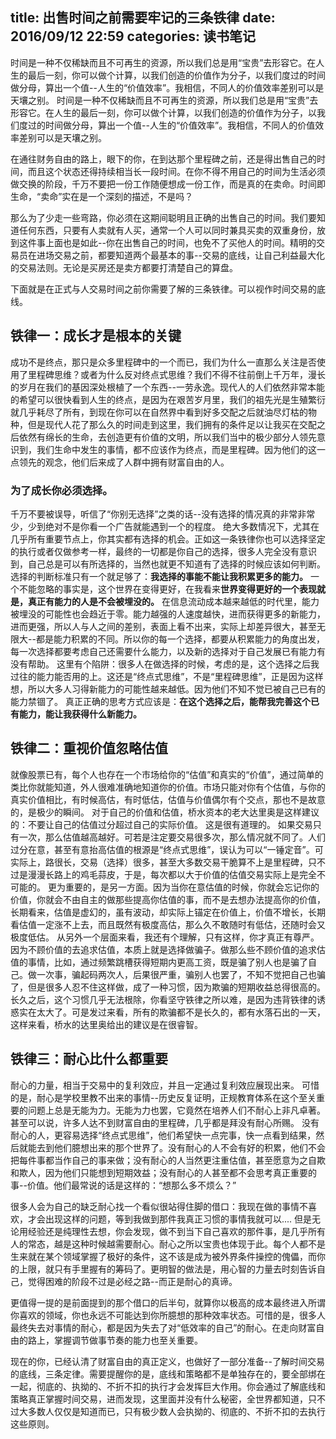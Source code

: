 title: 出售时间之前需要牢记的三条铁律
date: 2016/09/12  22:59
categories: 读书笔记
---
  
时间是一种不仅稀缺而且不可再生的资源，所以我们总是用“宝贵”去形容它。在人生的最后一刻，你可以做个计算，以我们创造的价值作为分子，以我们度过的时间做分母，算出一个值--人生的“价值效率”。我相信，不同人的价值效率差别可以是天壤之别。
时间是一种不仅稀缺而且不可再生的资源，所以我们总是用“宝贵”去形容它。在人生的最后一刻，你可以做个计算，以我们创造的价值作为分子，以我们度过的时间做分母，算出一个值--人生的“价值效率”。我相信，不同人的价值效率差别可以是天壤之别。

在通往财务自由的路上，眼下的你，在到达那个里程碑之前，还是得出售自己的时间，而且这个状态还得持续相当长一段时间。在你不得不用自己的时间为生活必须做交换的阶段，千万不要把一份工作随便想成一份工作，而是真的在卖命。时间即生命，“卖命”实在是一个深刻的描述，不是吗？

那么为了少走一些弯路，你必须在这期间聪明且正确的出售自己的时间。我们要知道任何东西，只要有人卖就有人买，通常一个人可以同时兼具买卖的双重身份，放到这件事上面也是如此--你在出售自己的时间，也免不了买他人的时间。精明的交易员在进场交易之前，都要知道两个最基本的事--交易的底线，让自己利益最大化的交易法则。无论是买房还是卖方都要打清楚自己的算盘。

下面就是在正式与人交易时间之前你需要了解的三条铁律。可以视作时间交易的底线。
## 铁律一：成长才是根本的关键
成功不是终点，那只是众多里程碑中的一个而已，我们为什么一直那么关注是否使用了里程碑思维？或者为什么反对终点式思维？我们不得不往前倒上千万年，漫长的岁月在我们的基因深处根植了一个东西--一劳永逸。现代人的人们依然非常本能的希望可以很快看到人生的终点，是因为在艰苦岁月里，我们的祖先光是生殖繁衍就几乎耗尽了所有，到现在你可以在自然界中看到好多交配之后就油尽灯枯的物种，但是现代人花了那么久的时间走到这里，我们拥有的条件足以让我买在交配之后依然有绵长的生命，去创造更有价值的文明，所以我们当中的极少部分人领先意识到，我们生命中发生的事情，都不应该作为终点，而是里程碑。因为他们的这一点领先的观念，他们后来成了人群中拥有财富自由的人。

### 为了成长你必须选择。
千万不要被误导，听信了“你别无选择”之类的话--没有选择的情况真的非常非常少，少到绝对不是你看一个广告就能遇到一个的程度。
绝大多数情况下，尤其在几乎所有重要节点上，你其实都有选择的机会。正如这一条铁律你也可以选择坚定的执行或者仅做参考一样，最终的一切都是你自己的选择，很多人完全没有意识到，自己总是可以有所选择的，当然也就更不知道有了选择的时候应该如何判断。选择的判断标准只有一个就足够了：**我选择的事能不能让我积累更多的能力。**
一个不能忽略的事实是，这个世界在变得更好，在我看来**世界变得更好的一个表现就是，真正有能力的人是不会被埋没的。** 在信息流动成本越来越低的时代里，能力被埋没的可能性也会趋近于零。能力越强的人速度越快，进而获得更多的新能力，进而更强，所以人与人之间的差别，表面上看不出来，实际上却差异很大，甚至无限大--都是能力积累的不同。所以你的每一个选择，都要从积累能力的角度出发，每一次选择都要考虑自己还需要什么能力，以及新的选择对于自己发展已有能力有没有帮助。
这里有个陷阱：很多人在做选择的时候，考虑的是，这个选择之后我过往的能力能否用的上。这还是“终点式思维”，不是“里程碑思维”，正是因为这样想，所以大多人习得新能力的可能性越来越低。因为他们不知不觉已被自己已有的能力禁锢了。
真正正确的思考方式应该是：**在这个选择之后，能帮我完善这个已有能力，能让我获得什么新能力。**


## 铁律二：重视价值忽略估值
就像股票已有，每个人也存在一个市场给你的“估值”和真实的“价值”，通过简单的类比你就能知道，外人很难准确地知道你的价值。市场只能对你有个估值，与你的真实价值相比，有时候高估，有时低估，估值与价值偶尔有个交点，那也不是故意的，是极少的瞬间。
对于自己的价值和估值，桥水资本的老大达里奥是这样建议的：不要让自己的估值过分超过自己的实际价值。
这是很有道理的。
如果交易只有一次，那么估值越高越好。可若是注定要交易很多次，那么情况就不同了。人们过分在意，甚至有意抬高估值的根源是“终点式思维”，误认为可以“一锤定音”。可实际上，路很长，交易（选择）很多，甚至大多数交易干脆算不上是里程碑，只不过是漫漫长路上的鸡毛蒜皮，于是，每次都以大于价值的估值交易实际上是完全不可能的。
更为重要的，是另一方面。因为当你在意估值的时候，你就会忘记你的价值，你就会不由自主的做那些提高你估值的事，而不是去想办法提高你的价值，长期看来，估值是虚幻的，虽有波动，却实际上锚定在价值上，价值不增长，长期看估值一定涨不上去，而且既然有极度高估，那么久不敢随时有低估，还随时会又极度低估。
从另外一个层面来看，我还有个理解，只有这样，你才真正有尊严。因为不顾价值的去追求估值，本质上就是选择做骗子。做那么些不顾价值的追求估值的事情，比如，通过频繁跳槽获得短期内更高工资，既是骗了别人也是骗了自己。做一次事，骗起码两次人，后果很严重，骗别人也罢了，不知不觉把自己也骗了，但是很多人忍不住这样做，成了一种习惯，因为欺骗的短期收益总得很高的。长久之后，这个习惯几乎无法根除，你看坚守铁律之所以难，是因为违背铁律的诱惑实在太大了。可是发过来看，所有的欺骗都不是长久的，都有水落石出的一天，这样来看，桥水的达里奥给出的建议是在很睿智。


## 铁律三：耐心比什么都重要
耐心的力量，相当于交易中的复利效应，并且一定通过复利效应展现出来。
可惜的是，耐心是学校里教不出来的事情--历史反复证明，正规教育体系在这个至关重要的问题上总是无能为力。无能为力也罢，它竟然在培养人们不耐心上非凡卓著。甚至可以说，许多人达不到财富自由的里程碑，几乎都是拜没有耐心所赐。
没有耐心的人，更容易选择“终点式思维”，他们希望快一点完事，快一点看到结果，然后就能去到他们臆想出来的那个世界了。没有耐心的人不会有好的积累，他们不会把每件事都当作自己的事来做；没有耐心的人当然更注重估值，甚至愿意为之自欺和欺人，因为他们只能想到短期效益；没有耐心的人甚至都不会思考真正重要的事--价值。他们最常说的话是这样的：“想那么多不烦么？”

很多人会为自己的缺乏耐心找一个看似很站得住脚的借口：我现在做的事情不喜欢，才会出现这样的问题，等到我做到那件我真正习惯的事情我就可以....
但是无论用经验还是纯理性去想，你会发现，做不到当下自己喜欢的那件事，是几乎所有人的常态，越是这种时候越需要耐心。耐心之所以宝贵也体现于此。每个人都不是生来就在某个领域掌握了极好的条件，这不该是成为被外界条件操控的傀儡，而你的上限，就只有手里握有的筹码了。更明智的做法是，用心智的力量去时刻告诉自己，觉得困难的阶段不过是必经之路--而正是耐心的真谛。

更值得一提的是前面提到的那个借口的后半句，就算你以极高的成本最终进入所谓你喜欢的领域，你也永远不可能达到你所臆想的那种效率状态。可惜的是，很多人最终失去对事情的耐心，都是因为失去了对“低效率的自己”的耐心。在走向财富自由的路上，掌握调节做事节奏的能力也至关重要。

现在的你，已经认清了财富自由的真正定义，也做好了一部分准备--了解时间交易的底线，三条定律。需要提醒你的是，底线和策略都不是单独存在的，要全部绑在一起，彻底的、执拗的、不折不扣的执行才会发挥巨大作用。你会通过了解底线和策略真正掌握时间交易，进而发现，这里面并没有什么秘密，全世界都知道，只不过大多数人仅仅是知道而已，只有极少数人会执拗的、彻底的、不折不扣的去执行这些原则。










